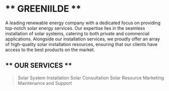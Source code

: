 # ** GREENIILDE **

A leading renewable energy company with a dedicated focus on providing top-notch solar energy services. 
Our expertise lies in the seamless installation of solar systems, catering to both private and commercial applications. 
Alongside our installation services, we proudly offer an array of high-quality solar installation resources, 
ensuring that our clients have access to the best products on the market.

## ** OUR SERVICES **
> Solar System Installation
> Solar Consultation
> Solar Resource Marketing
> Maintenance and Support


<!---
Greeniilde/Greeniilde is a ✨ special ✨ repository because its `README.md` (this file) appears on your GitHub profile.
You can click the Preview link to take a look at your changes.
--->
